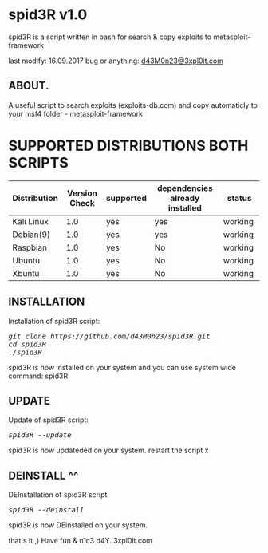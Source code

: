 # spid3R v1.0
spid3R is a script written in bash for search & copy exploits to metasploit-framework

last modify: 16.09.2017
bug or anything: d43M0n23@3xpl0it.com

## ABOUT.
A useful script to search exploits (exploits-db.com) and copy automaticly to your msf4 folder -  metasploit-framework


# SUPPORTED DISTRIBUTIONS BOTH SCRIPTS
|Distribution | Version Check | supported | dependencies already installed |status |
----------|-------|------|------|-------|
|Kali Linux|1.0 | yes| yes | working   |
|Debian(9)|1.0 | yes| yes | working   |
|Raspbian|1.0 |yes|No|working   |
|Ubuntu|1.0 |yes|No|working   |
|Xbuntu|1.0 |yes|No|working  |

## INSTALLATION
Installation of spid3R script:
<pre><i><n>git clone https://github.com/d43M0n23/spid3R.git
cd spid3R
./spid3R
</pre></i></n>
spid3R is now installed on your system and you can use system wide command: spid3R

## UPDATE
Update of spid3R script:
<pre><i><n>spid3R --update</pre></i></n>
spid3R is now updateded on your system. restart the script
x
## DEINSTALL ^^
DEInstallation of spid3R script:
<pre><i><n>spid3R --deinstall</pre></i></n>
spid3R is now DEinstalled on your system.

that's it ,)
Have fun & n1c3 d4Y. 3xpl0it.com
